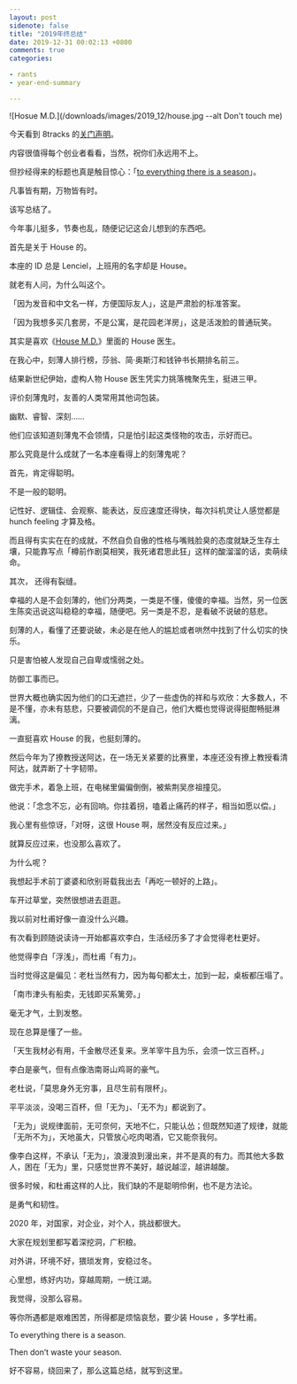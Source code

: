 ```yaml
---
layout: post
sidenote: false
title: "2019年终总结"
date: 2019-12-31 00:02:13 +0800
comments: true
categories:

- rants
- year-end-summary

---
```


![Hosue M.D.](/downloads/images/2019_12/house.jpg --alt Don't touch me)

今天看到 8tracks 的[关门声明](https://blog.8tracks.com/2019/12/26/to-everything-there-is-a-season/)。

内容很值得每个创业者看看，当然，祝你们永远用不上。

但抄经得来的标题也真是触目惊心：「[to everything there is a season](http://www.transcripture.com/english-chinese-ecclesiastes-3.html)」。

凡事皆有期，万物皆有时。

该写总结了。

今年事儿挺多，节奏也乱，随便记记这会儿想到的东西吧。

首先是关于 House 的。

本座的 ID 总是 Lenciel，上班用的名字却是 House。

就老有人问，为什么叫这个。

「因为发音和中文名一样，方便国际友人」，这是严肃脸的标准答案。

「因为我想多买几套房，不是公寓，是花园老洋房」，这是活泼脸的普通玩笑。

其实是喜欢《[House M.D.](https://movie.douban.com/subject/1442129/)》里面的 House 医生。

在我心中，刻薄人排行榜，莎翁、简·奥斯汀和钱钟书长期排名前三。

结果新世纪伊始，虚构人物 House 医生凭实力挑落槐聚先生，挺进三甲。

评价刻薄鬼时，友善的人类常用其他词包装。

幽默、睿智、深刻……

他们应该知道刻薄鬼不会领情，只是怕引起这类怪物的攻击，示好而已。

那么究竟是什么成就了一名本座看得上的刻薄鬼呢？

首先，肯定得聪明。

不是一般的聪明。

记性好、逻辑佳、会观察、能表达，反应速度还得快，每次抖机灵让人感觉都是 hunch feeling 才算及格。

而且得有实实在在的成就，不然自负自傲的性格与嘴贱脸臭的态度就缺乏生存土壤，只能靠写点「樽前作剧莫相笑，我死诸君思此狂」这样的酸溜溜的话，卖萌续命。

其次， 还得有裂缝。

幸福的人是不会刻薄的，他们分两类，一类是不懂，傻傻的幸福。当然，另一位医生陈奕迅说这叫稳稳的幸福，随便吧。另一类是不忍，是看破不说破的慈悲。

刻薄的人，看懂了还要说破，未必是在他人的尴尬或者哄然中找到了什么切实的快乐。

只是害怕被人发现自己自卑或懦弱之处。

防御工事而已。

世界大概也确实因为他们的口无遮拦，少了一些虚伪的祥和与欢欣：大多数人，不是不懂，亦未有慈悲，只要被调侃的不是自己，他们大概也觉得说得挺酣畅挺淋漓。

一直挺喜欢 House 的我，也挺刻薄的。

然后今年为了撩教授送阿达，在一场无关紧要的比赛里，本座还没有撩上教授看清阿达，就弄断了十字韧带。

做完手术，着急上班，在电梯里偏偏倒倒，被紫荆吴彦祖撞见。

他说：「念念不忘，必有回响。你拄着拐，嗑着止痛药的样子，相当如愿以偿。」

我心里有些惊讶，「对呀，这很 House 啊，居然没有反应过来。」

就算反应过来，也没那么喜欢了。

为什么呢？

我想起手术前丁婆婆和欣别哥载我出去「再吃一顿好的上路」。

车开过草堂，突然很想进去逛逛。

我以前对杜甫好像一直没什么兴趣。

有次看到顾随说读诗一开始都喜欢李白，生活经历多了才会觉得老杜更好。

他觉得李白「浮浅」，而杜甫「有力」。

当时觉得这是偏见：老杜当然有力，因为每句都太土，加到一起，桌板都压塌了。

「南市津头有船卖，无钱即买系篱旁。」

毫无才气，土到发憨。

现在总算是懂了一些。

「天生我材必有用，千金散尽还复来。烹羊宰牛且为乐，会须一饮三百杯。」

李白是豪气，但有点像浩南哥山鸡哥的豪气。

老杜说，「莫思身外无穷事，且尽生前有限杯」。

平平淡淡，没喝三百杯，但「无为」、「无不为」都说到了。

「无为」说规律面前，无可奈何，天地不仁，只能认怂；但既然知道了规律，就能「无所不为」，天地虽大，只管放心吃肉喝酒，它又能奈我何。

像李白这样，不承认「无为」，浪漫浪到漫出来，并不是真的有力。而其他大多数人，困在「无为」里，只感觉世界不美好，越说越涩，越讲越酸。

很多时候，和杜甫这样的人比，我们缺的不是聪明伶俐，也不是方法论。

是勇气和韧性。

2020 年，对国家，对企业，对个人，挑战都很大。

大家在规划里都写着深挖洞，广积粮。

对外讲，环境不好，猥琐发育，安稳过冬。

心里想，练好内功，穿越周期，一统江湖。

我觉得，没那么容易。

等你所遇都是艰难困苦，所得都是烦恼哀愁，要少装 House ，多学杜甫。

To everything there is a season.

Then don’t waste your season.

好不容易，绕回来了，那么这篇总结，就写到这里。